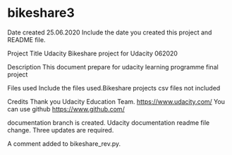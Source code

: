 # bikeshare3
Date created 25.06.2020 Include the date you created this project and README file.

Project Title Udacity Bikeshare project for Udacity 062020

Description This document prepare for udacity learning programme final project

Files used Include the files used.Bikeshare projects csv files not included

Credits Thank you Udacity Education Team. https://www.udacity.com/ You can use github https://www.github.com/

documentation branch is created.
Udacity documentation readme file change.
Three updates are required.

A comment added to bikeshare_rev.py.